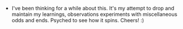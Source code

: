 - I've been thinking for a while about this. It's my attempt to drop and maintain my learnings, observations experiments with miscellaneous odds and ends. Psyched to see how it spins. Cheers! :)